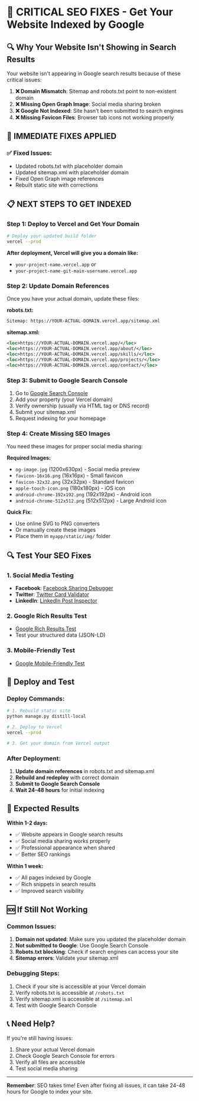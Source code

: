 # 🚨 CRITICAL SEO FIXES - Get Your Website Indexed by Google

## 🔍 **Why Your Website Isn't Showing in Search Results**

Your website isn't appearing in Google search results because of these critical issues:

1. **❌ Domain Mismatch**: Sitemap and robots.txt point to non-existent domain
2. **❌ Missing Open Graph Image**: Social media sharing broken
3. **❌ Google Not Indexed**: Site hasn't been submitted to search engines
4. **❌ Missing Favicon Files**: Browser tab icons not working properly

## 🚀 **IMMEDIATE FIXES APPLIED**

### ✅ **Fixed Issues:**
- Updated robots.txt with placeholder domain
- Updated sitemap.xml with placeholder domain  
- Fixed Open Graph image references
- Rebuilt static site with corrections

## 📋 **NEXT STEPS TO GET INDEXED**

### **Step 1: Deploy to Vercel and Get Your Domain**
```bash
# Deploy your updated build folder
vercel --prod
```

**After deployment, Vercel will give you a domain like:**
- `your-project-name.vercel.app` or
- `your-project-name-git-main-username.vercel.app`

### **Step 2: Update Domain References**
Once you have your actual domain, update these files:

**robots.txt:**
```txt
Sitemap: https://YOUR-ACTUAL-DOMAIN.vercel.app/sitemap.xml
```

**sitemap.xml:**
```xml
<loc>https://YOUR-ACTUAL-DOMAIN.vercel.app/</loc>
<loc>https://YOUR-ACTUAL-DOMAIN.vercel.app/about/</loc>
<loc>https://YOUR-ACTUAL-DOMAIN.vercel.app/skills/</loc>
<loc>https://YOUR-ACTUAL-DOMAIN.vercel.app/projects/</loc>
<loc>https://YOUR-ACTUAL-DOMAIN.vercel.app/contact/</loc>
```

### **Step 3: Submit to Google Search Console**
1. Go to [Google Search Console](https://search.google.com/search-console)
2. Add your property (your Vercel domain)
3. Verify ownership (usually via HTML tag or DNS record)
4. Submit your sitemap.xml
5. Request indexing for your homepage

### **Step 4: Create Missing SEO Images**
You need these images for proper social media sharing:

**Required Images:**
- `og-image.jpg` (1200x630px) - Social media preview
- `favicon-16x16.png` (16x16px) - Small favicon
- `favicon-32x32.png` (32x32px) - Standard favicon
- `apple-touch-icon.png` (180x180px) - iOS icon
- `android-chrome-192x192.png` (192x192px) - Android icon
- `android-chrome-512x512.png` (512x512px) - Large Android icon

**Quick Fix:**
- Use online SVG to PNG converters
- Or manually create these images
- Place them in `myapp/static/img/` folder

## 🔍 **Test Your SEO Fixes**

### **1. Social Media Testing**
- **Facebook**: [Facebook Sharing Debugger](https://developers.facebook.com/tools/debug/)
- **Twitter**: [Twitter Card Validator](https://cards-dev.twitter.com/validator)
- **LinkedIn**: [LinkedIn Post Inspector](https://www.linkedin.com/post-inspector/)

### **2. Google Rich Results Test**
- [Google Rich Results Test](https://search.google.com/test/rich-results)
- Test your structured data (JSON-LD)

### **3. Mobile-Friendly Test**
- [Google Mobile-Friendly Test](https://search.google.com/test/mobile-friendly)

## 📱 **Deploy and Test**

### **Deploy Commands:**
```bash
# 1. Rebuild static site
python manage.py distill-local

# 2. Deploy to Vercel
vercel --prod

# 3. Get your domain from Vercel output
```

### **After Deployment:**
1. **Update domain references** in robots.txt and sitemap.xml
2. **Rebuild and redeploy** with correct domain
3. **Submit to Google Search Console**
4. **Wait 24-48 hours** for initial indexing

## 🎯 **Expected Results**

**Within 1-2 days:**
- ✅ Website appears in Google search results
- ✅ Social media sharing works properly
- ✅ Professional appearance when shared
- ✅ Better SEO rankings

**Within 1 week:**
- ✅ All pages indexed by Google
- ✅ Rich snippets in search results
- ✅ Improved search visibility

## 🆘 **If Still Not Working**

### **Common Issues:**
1. **Domain not updated**: Make sure you updated the placeholder domain
2. **Not submitted to Google**: Use Google Search Console
3. **Robots.txt blocking**: Check if search engines can access your site
4. **Sitemap errors**: Validate your sitemap.xml

### **Debugging Steps:**
1. Check if your site is accessible at your Vercel domain
2. Verify robots.txt is accessible at `/robots.txt`
3. Verify sitemap.xml is accessible at `/sitemap.xml`
4. Test with Google Search Console

## 📞 **Need Help?**

If you're still having issues:
1. Share your actual Vercel domain
2. Check Google Search Console for errors
3. Verify all files are accessible
4. Test social media sharing

---

**Remember**: SEO takes time! Even after fixing all issues, it can take 24-48 hours for Google to index your site.
